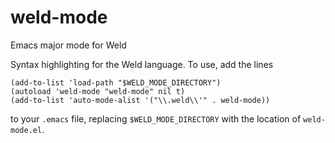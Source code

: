 # weld-mode
Emacs major mode for Weld

Syntax highlighting for the Weld language. To use, add the lines
```
(add-to-list 'load-path "$WELD_MODE_DIRECTORY")
(autoload 'weld-mode "weld-mode" nil t)
(add-to-list 'auto-mode-alist '("\\.weld\\'" . weld-mode))
```
to your `.emacs` file, replacing `$WELD_MODE_DIRECTORY` with the location of `weld-mode.el`.
